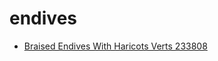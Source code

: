 # endives

 * [Braised Endives With Haricots Verts 233808](../../index/b/braised-endives-with-haricots-verts-233808.json)
